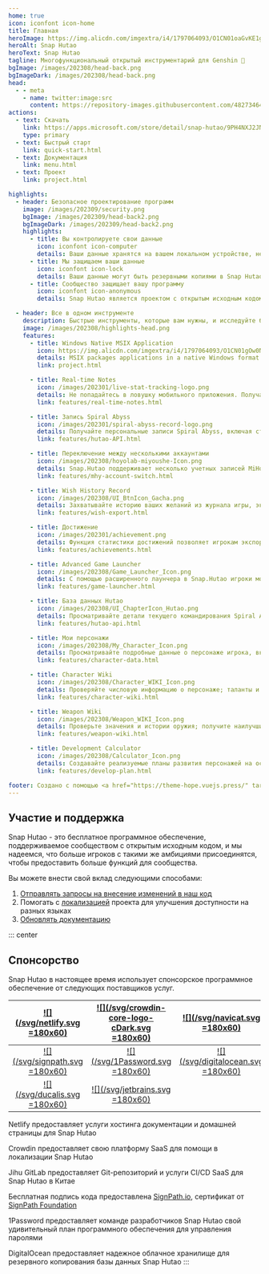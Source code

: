 ```yaml
---
home: true
icon: iconfont icon-home
title: Главная
heroImage: https://img.alicdn.com/imgextra/i4/1797064093/O1CN01oaGvKE1g6dut0pICS_!!1797064093.png_.webp
heroAlt: Snap Hutao
heroText: Snap Hutao
tagline: Многофункциональный открытый инструментарий для Genshin 🧰
bgImage: /images/202308/head-back.png
bgImageDark: /images/202308/head-back.png
head:
  - - meta
    - name: twitter:image:src
      content: https://repository-images.githubusercontent.com/482734649/eb0f81d6-29a8-4d3c-8012-d85475cd89ee
actions:
  - text: Скачать
    link: https://apps.microsoft.com/store/detail/snap-hutao/9PH4NXJ2JN52
    type: primary
  - text: Быстрый старт
    link: quick-start.html
  - text: Документация
    link: menu.html
  - text: Проект
    link: project.html

highlights:
  - header: Безопасное проектирование программ
    image: /images/202309/security.png
    bgImage: /images/202309/head-back2.png
    bgImageDark: /images/202309/head-back2.png
    highlights:
      - title: Вы контролируете свои данные
        icon: iconfont icon-computer
        details: Ваши данные хранятся на вашем локальном устройстве, не зависят от какого-либо облачного сервиса или платформы третьих сторон, у вас есть свобода управлять своими данными.
      - title: Мы защищаем ваши данные
        icon: iconfont icon-lock
        details: Ваши данные могут быть резервными копиями в Snap Hutao Cloud, вы никогда не потеряете данные, когда будете использовать новое устройство.
      - title: Сообщество защищает вашу программу
        icon: iconfont icon-anonymous
        details: Snap Hutao является проектом с открытым исходным кодом на GitHub с лицензией MIT, мы приветствуем участие членов сообщества в проверке и внесении вклада в наш код.

  - header: Все в одном инструменте
    description: Быстрые инструменты, которые вам нужны, и исследуйте больше возможностей
    image: /images/202308/highlights-head.png
    features:
      - title: Windows Native MSIX Application
        icon: https://img.alicdn.com/imgextra/i4/1797064093/O1CN01gOw0Nk1g6e0yjfAlD_!!1797064093.png_.webp
        details: MSIX packages applications in a native Windows format and supports sandbox technology, ensuring system stability and cleanliness
        link: project.html

      - title: Real-time Notes
        icon: /images/202301/live-stat-tracking-logo.png
        details: Не попадайтесь в ловушку мобильного приложения. Получайте уведомление о реальном времени ваших заметках Genshin на рабочем столе с помощью нативных уведомлений Windows.
        link: features/real-time-notes.html

      - title: Запись Spiral Abyss
        icon: /images/202301/spiral-abyss-record-logo.png
        details: Получайте персональные записи Spiral Abyss, включая статистику и подробные данные, постоянно сохраняйте данные предыдущих вызовов Spiral Abyss на своем устройстве.
        link: features/hutao-API.html

      - title: Переключение между несколькими аккаунтами
        icon: /images/202308/hoyolab-miyoushe-Icon.png
        details: Snap.Hutao поддерживает несколько учетных записей MiHoYo BBS, чтобы оставаться в системе и создавать отдельные профили для каждой учетной записи в каждой функции, чтобы игроки могли легко управлять своими множественными аккаунтами.
        link: features/mhy-account-switch.html

      - title: Wish History Record
        icon: /images/202308/UI_BtnIcon_Gacha.png
        details: Захватывайте историю ваших желаний из журнала игры, экспортируйте их на свое локальное устройство, с поддержкой неограниченных архивов данных учетных записей.
        link: features/wish-export.html

      - title: Достижение
        icon: /images/202301/achievement.png
        details: Функция статистики достижений позволяет игрокам экспортировать данные достижений и вести статистику вне игры; на основе разделения достижений игроки могут управлять вехами для скрытых достижений.
        link: features/achievements.html

      - title: Advanced Game Launcher
        icon: /images/202308/Game_Launcher_Icon.png
        details: С помощью расширенного лаунчера в Snap.Hutao игроки могут легко переключаться между своими аккаунтами Genshin, переключаться между серверами, изменять настройки игрового окна и дополнительно исследовать более продвинутые функции.
        link: features/game-launcher.html

      - title: База данных Hutao
        icon: /images/202308/UI_ChapterIcon_Hutao.png
        details: Просматривайте детали текущего командирования Spiral Abyss сообщества, соответствие оружия и соответствие комплектов артефактов; делитесь своей конфигурацией линейки Spiral Abyss.
        link: features/hutao-api.html

      - title: Мои персонажи
        icon: /images/202308/My_Character_Icon.png
        details: Просматривайте подробные данные о персонаже игрока, включая уровень, созвездия, оружие, таланты, комплект артефактов и т. д.; автоматически рассчитывайте оценку комплекта артефактов.
        link: features/character-data.html

      - title: Character Wiki
        icon: /images/202308/Character_WIKI_Icon.png
        details: Проверяйте числовую информацию о персонаже; таланты и созвездия; тренировочные материалы; сюжетная история персонажа и другая информация; получайте наилучшие схемы соответствия оружия и комплекта артефактов среди игроков через базу данных Hutao.
        link: features/character-wiki.html

      - title: Weapon Wiki
        icon: /images/202308/Weapon_WIKI_Icon.png
        details: Проверьте значения и истории оружия; получите наилучшие данные о соответствии персонажей среди игроков через базу данных Hutao.
        link: features/weapon-wiki.html

      - title: Development Calculator
        icon: /images/202308/Calculator_Icon.png
        details: Создавайте реализуемые планы развития персонажей на основе вашей конкретной ситуации; поддерживайте несколько учетных записей, несколько списков планов и записи о предметах в рюкзаке.
        link: features/develop-plan.html

footer: Создано с помощью <a href="https://theme-hope.vuejs.press/" target="_blank">VuePress Theme Hope</a> | Будьте лучшим инструментом для Genshin Impact
---
```


## Участие и поддержка

Snap Hutao - это бесплатное программное обеспечение, поддерживаемое сообществом с открытым исходным кодом, и мы надеемся, что больше игроков с такими же амбициями присоединятся, чтобы предоставить больше функций для сообщества.

Вы можете внести свой вклад следующими способами:

1. [Отправлять запросы на внесение изменений в наш код](https://github.com/DGP-Studio/Snap.Hutao/pulls)
2. Помогать с [локализацией](i18n.md) проекта для улучшения доступности на разных языках
3. [Обновлять документацию](https://github.com/DGP-Studio/Snap.Hutao.Docs)

<!-- @include: star-request.md -->

::: center

## Спонсорство

Snap Hutao в настоящее время использует спонсорское программное обеспечение от следующих поставщиков услуг.

|  [![](/svg/netlify.svg =180x60)](https://www.netlify.com/)  | [![](/svg/crowdin-core-logo-cDark.svg =180x60)](https://crowdin.com/) |       [![](/svg/navicat.svg =180x60)](https://navicat.com/)        |
| :---------------------------------------------------------: | :-------------------------------------------------------------------: | :----------------------------------------------------------------: |
| [![](/svg/signpath.svg =180x60)](https://about.signpath.io) |       [![](/svg/1Password.svg =180x60)](https://1password.com/)       | [![](/svg/digitalocean.svg =180x60)](https://www.digitalocean.com) |
|   [![](/svg/ducalis.svg =180x60)](https://hi.ducalis.io/)   |     [![](/svg/jetbrains.svg =180x60)](https://www.jetbrains.com/)     |

Netlify предоставляет услуги хостинга документации и домашней страницы для Snap Hutao

Crowdin предоставляет свою платформу SaaS для помощи в локализации Snap Hutao

Jihu GitLab предоставляет Git-репозиторий и услуги CI/CD SaaS для Snap Hutao в Китае

Бесплатная подпись кода предоставлена [SignPath.io](https://signpath.io/), сертификат от [SignPath Foundation](https://signpath.org/)

1Password предоставляет команде разработчиков Snap Hutao свой удивительный план программного обеспечения для управления паролями

DigitalOcean предоставляет надежное облачное хранилище для резервного копирования базы данных Snap Hutao
:::
